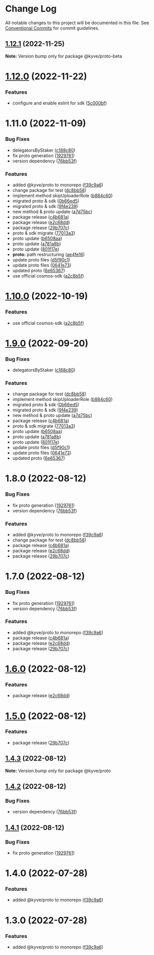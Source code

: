 # Change Log

All notable changes to this project will be documented in this file.
See [Conventional Commits](https://conventionalcommits.org) for commit guidelines.

## [1.12.1](https://github.com/KYVENetwork/node/compare/@kyve/proto-beta@1.12.0...@kyve/proto-beta@1.12.1) (2022-11-25)

**Note:** Version bump only for package @kyve/proto-beta

# [1.12.0](https://github.com/KYVENetwork/node/compare/@kyve/proto-beta@1.11.0...@kyve/proto-beta@1.12.0) (2022-11-22)

### Features

- configure and enable eslint for sdk ([5c000bf](https://github.com/KYVENetwork/node/commit/5c000bf257b431ccb3c33ee02366f754f4b936a2))

# 1.11.0 (2022-11-09)

### Bug Fixes

- delegatorsByStaker ([c188c80](https://github.com/KYVENetwork/node/commit/c188c8087f8db4bbebe476c2ed95099b28394e79))
- fix proto generation ([1929761](https://github.com/KYVENetwork/node/commit/1929761fc7c807408da6673b70763499f4535dff))
- version dependency ([76bb53f](https://github.com/KYVENetwork/node/commit/76bb53f8c16c58054935efc4efe78fba6d9771d1))

### Features

- added @kyve/proto to monorepo ([f39c9a6](https://github.com/KYVENetwork/node/commit/f39c9a64e4af4cfb8149bab44fcc7a3bb553b19b))
- change package for test ([dc8bb58](https://github.com/KYVENetwork/node/commit/dc8bb5878e0bdf253f2a3bdf6a1b55ec5ec77eaa))
- implement method skipUploaderRole ([b884c60](https://github.com/KYVENetwork/node/commit/b884c600f568aa27be3a9f2be87a5049d80b9d8a))
- migrated proto & sdk ([0b66ed5](https://github.com/KYVENetwork/node/commit/0b66ed5f71ef0ab99856093b126cc77659bb46bb))
- migrated proto & sdk ([9f4e239](https://github.com/KYVENetwork/node/commit/9f4e239e295f2107d66f790152487d47d08d3e02))
- new method & proto update ([a7d75bc](https://github.com/KYVENetwork/node/commit/a7d75bc6529c33ca4f6453d0acc5c33b00b4d0d7))
- package release ([c4b681a](https://github.com/KYVENetwork/node/commit/c4b681a9815f0a18a4cf11a0f09bdb042662c6d2))
- package release ([e2c68dd](https://github.com/KYVENetwork/node/commit/e2c68dd6880aec75cc087c41d2bfc1557ce98bb9))
- package release ([29b707c](https://github.com/KYVENetwork/node/commit/29b707cbe383bf4253a617b0f9f9c00454546418))
- proto & sdk migrate ([77013a3](https://github.com/KYVENetwork/node/commit/77013a3e12d17537f6de3266ec2113eeb5c8f03c))
- proto update ([b6508aa](https://github.com/KYVENetwork/node/commit/b6508aafd3d3946a268cb4c07c9405649c7fed22))
- proto update ([a781a8b](https://github.com/KYVENetwork/node/commit/a781a8b48b221a94cf8a7b86a4573dea7a9978b7))
- proto update ([801f17e](https://github.com/KYVENetwork/node/commit/801f17e0e8250202d91509c673abdef8db88e866))
- **proto:** path restructuring ([ae4fe16](https://github.com/KYVENetwork/node/commit/ae4fe16fa344ab91cbd8d25ddaba2c8d600332d5))
- update proto files ([d5f90c1](https://github.com/KYVENetwork/node/commit/d5f90c1782033c2fd144e970ccd33a2d82abab6e))
- update proto files ([0641e73](https://github.com/KYVENetwork/node/commit/0641e7350c1ad9150b41ef5e1068f3e39cfa9451))
- updated proto ([6e65367](https://github.com/KYVENetwork/node/commit/6e65367a9d571bceaa88169246abb8f066465eb2))
- use official cosmos-sdk ([a2c8b5f](https://github.com/KYVENetwork/node/commit/a2c8b5f23f78456b02b6c144fdeb368e44ecf983))

# [1.10.0](https://github.com/KYVENetwork/node/compare/@kyve/proto@1.9.0...@kyve/proto@1.10.0) (2022-10-19)

### Features

- use official cosmos-sdk ([a2c8b5f](https://github.com/KYVENetwork/node/commit/a2c8b5f23f78456b02b6c144fdeb368e44ecf983))

# [1.9.0](https://github.com/KYVENetwork/node/compare/@kyve/proto@1.6.0...@kyve/proto@1.9.0) (2022-09-20)

### Bug Fixes

- delegatorsByStaker ([c188c80](https://github.com/KYVENetwork/node/commit/c188c8087f8db4bbebe476c2ed95099b28394e79))

### Features

- change package for test ([dc8bb58](https://github.com/KYVENetwork/node/commit/dc8bb5878e0bdf253f2a3bdf6a1b55ec5ec77eaa))
- implement method skipUploaderRole ([b884c60](https://github.com/KYVENetwork/node/commit/b884c600f568aa27be3a9f2be87a5049d80b9d8a))
- migrated proto & sdk ([0b66ed5](https://github.com/KYVENetwork/node/commit/0b66ed5f71ef0ab99856093b126cc77659bb46bb))
- migrated proto & sdk ([9f4e239](https://github.com/KYVENetwork/node/commit/9f4e239e295f2107d66f790152487d47d08d3e02))
- new method & proto update ([a7d75bc](https://github.com/KYVENetwork/node/commit/a7d75bc6529c33ca4f6453d0acc5c33b00b4d0d7))
- package release ([c4b681a](https://github.com/KYVENetwork/node/commit/c4b681a9815f0a18a4cf11a0f09bdb042662c6d2))
- proto & sdk migrate ([77013a3](https://github.com/KYVENetwork/node/commit/77013a3e12d17537f6de3266ec2113eeb5c8f03c))
- proto update ([b6508aa](https://github.com/KYVENetwork/node/commit/b6508aafd3d3946a268cb4c07c9405649c7fed22))
- proto update ([a781a8b](https://github.com/KYVENetwork/node/commit/a781a8b48b221a94cf8a7b86a4573dea7a9978b7))
- proto update ([801f17e](https://github.com/KYVENetwork/node/commit/801f17e0e8250202d91509c673abdef8db88e866))
- update proto files ([d5f90c1](https://github.com/KYVENetwork/node/commit/d5f90c1782033c2fd144e970ccd33a2d82abab6e))
- update proto files ([0641e73](https://github.com/KYVENetwork/node/commit/0641e7350c1ad9150b41ef5e1068f3e39cfa9451))
- updated proto ([6e65367](https://github.com/KYVENetwork/node/commit/6e65367a9d571bceaa88169246abb8f066465eb2))

# 1.8.0 (2022-08-12)

### Bug Fixes

- fix proto generation ([1929761](https://github.com/KYVENetwork/node/commit/1929761fc7c807408da6673b70763499f4535dff))
- version dependency ([76bb53f](https://github.com/KYVENetwork/node/commit/76bb53f8c16c58054935efc4efe78fba6d9771d1))

### Features

- added @kyve/proto to monorepo ([f39c9a6](https://github.com/KYVENetwork/node/commit/f39c9a64e4af4cfb8149bab44fcc7a3bb553b19b))
- change package for test ([dc8bb58](https://github.com/KYVENetwork/node/commit/dc8bb5878e0bdf253f2a3bdf6a1b55ec5ec77eaa))
- package release ([c4b681a](https://github.com/KYVENetwork/node/commit/c4b681a9815f0a18a4cf11a0f09bdb042662c6d2))
- package release ([e2c68dd](https://github.com/KYVENetwork/node/commit/e2c68dd6880aec75cc087c41d2bfc1557ce98bb9))
- package release ([29b707c](https://github.com/KYVENetwork/node/commit/29b707cbe383bf4253a617b0f9f9c00454546418))

# 1.7.0 (2022-08-12)

### Bug Fixes

- fix proto generation ([1929761](https://github.com/KYVENetwork/node/commit/1929761fc7c807408da6673b70763499f4535dff))
- version dependency ([76bb53f](https://github.com/KYVENetwork/node/commit/76bb53f8c16c58054935efc4efe78fba6d9771d1))

### Features

- added @kyve/proto to monorepo ([f39c9a6](https://github.com/KYVENetwork/node/commit/f39c9a64e4af4cfb8149bab44fcc7a3bb553b19b))
- package release ([c4b681a](https://github.com/KYVENetwork/node/commit/c4b681a9815f0a18a4cf11a0f09bdb042662c6d2))
- package release ([e2c68dd](https://github.com/KYVENetwork/node/commit/e2c68dd6880aec75cc087c41d2bfc1557ce98bb9))
- package release ([29b707c](https://github.com/KYVENetwork/node/commit/29b707cbe383bf4253a617b0f9f9c00454546418))

# [1.6.0](https://github.com/KYVENetwork/node/compare/@kyve/proto@1.5.0...@kyve/proto@1.6.0) (2022-08-12)

### Features

- package release ([e2c68dd](https://github.com/KYVENetwork/node/commit/e2c68dd6880aec75cc087c41d2bfc1557ce98bb9))

# [1.5.0](https://github.com/KYVENetwork/node/compare/@kyve/proto@1.4.3...@kyve/proto@1.5.0) (2022-08-12)

### Features

- package release ([29b707c](https://github.com/KYVENetwork/node/commit/29b707cbe383bf4253a617b0f9f9c00454546418))

## [1.4.3](https://github.com/KYVENetwork/proto/compare/@kyve/proto@1.4.2...@kyve/proto@1.4.3) (2022-08-12)

**Note:** Version bump only for package @kyve/proto

## [1.4.2](https://github.com/KYVENetwork/proto/compare/@kyve/proto@1.4.1...@kyve/proto@1.4.2) (2022-08-12)

### Bug Fixes

- version dependency ([76bb53f](https://github.com/KYVENetwork/proto/commit/76bb53f8c16c58054935efc4efe78fba6d9771d1))

## [1.4.1](https://github.com/KYVENetwork/proto/compare/@kyve/proto@1.4.0...@kyve/proto@1.4.1) (2022-08-12)

### Bug Fixes

- fix proto generation ([1929761](https://github.com/KYVENetwork/proto/commit/1929761fc7c807408da6673b70763499f4535dff))

# 1.4.0 (2022-07-28)

### Features

- added @kyve/proto to monorepo ([f39c9a6](https://github.com/KYVENetwork/proto/commit/f39c9a64e4af4cfb8149bab44fcc7a3bb553b19b))

# 1.3.0 (2022-07-28)

### Features

- added @kyve/proto to monorepo ([f39c9a6](https://github.com/KYVENetwork/proto/commit/f39c9a64e4af4cfb8149bab44fcc7a3bb553b19b))
